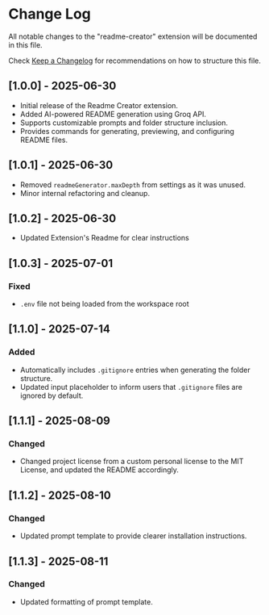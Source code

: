# Change Log

All notable changes to the "readme-creator" extension will be documented in this file.

Check [Keep a Changelog](http://keepachangelog.com/) for recommendations on how to structure this file.

## [1.0.0] - 2025-06-30

- Initial release of the Readme Creator extension.
- Added AI-powered README generation using Groq API.
- Supports customizable prompts and folder structure inclusion.
- Provides commands for generating, previewing, and configuring README files.

## [1.0.1] - 2025-06-30

- Removed `readmeGenerator.maxDepth` from settings as it was unused.
- Minor internal refactoring and cleanup.

## [1.0.2] - 2025-06-30

- Updated Extension's Readme for clear instructions  

## [1.0.3] - 2025-07-01
### Fixed
- `.env` file not being loaded from the workspace root

## [1.1.0] - 2025-07-14
### Added
- Automatically includes `.gitignore` entries when generating the folder structure.
- Updated input placeholder to inform users that `.gitignore` files are ignored by default.

## [1.1.1] - 2025-08-09
### Changed
- Changed project license from a custom personal license to the MIT License, and updated the README accordingly.


## [1.1.2] - 2025-08-10
### Changed
- Updated prompt template to provide clearer installation instructions.

## [1.1.3] - 2025-08-11
### Changed
- Updated formatting of prompt template.